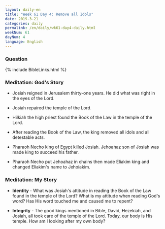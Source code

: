 ```yaml
---
layout: daily-en
title: "Week 61 Day 4: Remove all Idols"
date: 2019-3-21 
categories: daily
permalink: /en/daily/wk61-day4-daily.html
weekNum: 61
dayNum: 4
language: English
---
```


### Question     
{% include BibleLinks.html %} 

### Meditation: God's Story   
+ Josiah reigned in Jerusalem thirty-one years. He did what was right in the eyes of the Lord. 

+ Josiah repaired the temple of the Lord. 

+ Hilkiah the high priest found the Book of the Law in the temple of the Lord. 

+ After reading the Book of the Law, the king removed all idols and all detestable acts. 

+ Pharaoh Necho king of Egypt killed Josiah. Jehoahaz son of Josiah was made king to succeed his father. 

+ Pharaoh Necho put Jehoahaz in chains then made Eliakim king and changed Eliakim's name to Jehoiakim. 

### Meditation: My Story   
+ **Identity** - What was Josiah's attitude in reading the Book of the Law found in the temple of the Lord? What is my attitude when reading God's word? Has His word touched me and caused me to repent? 

+ **Integrity** - The good kings mentioned in Bible, David, Hezekiah, and Josiah, all took care of the temple of the Lord. Today, our body is His temple. How am I looking after my own body? 

